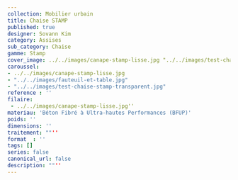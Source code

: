 ```yaml
---
collection: Mobilier urbain
title: Chaise STAMP
published: true
designer: Sovann Kim
category: Assises
sub_category: Chaise
gamme: Stamp
cover_image: ../../images/canape-stamp-lisse.jpg "../../images/test-chaise-stamp-transparent.jpg"
caroussel: 
- ../../images/canape-stamp-lisse.jpg
- "../../images/fauteuil-et-table.jpg"
- "../../images/test-chaise-stamp-transparent.jpg"
reference : ''
filaire: 
 - ../../images/canape-stamp-lisse.jpg''
materiau: 'Béton Fibré à Ultra-hautes Performances (BFUP)'
poids: ''
dimensions: ''
traitement: ""''
format  : ''
tags: []
series: false
canonical_url: false
description: ""''
---
```

